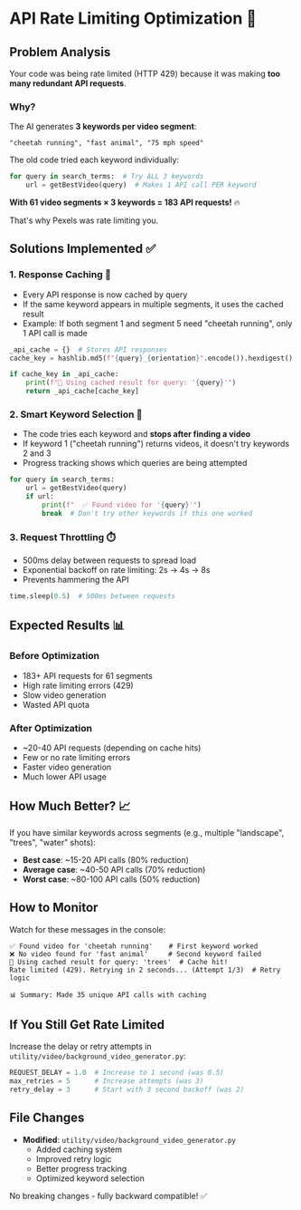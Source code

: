 # API Rate Limiting Optimization 🚀

## Problem Analysis

Your code was being rate limited (HTTP 429) because it was making **too many redundant API requests**.

### Why?

The AI generates **3 keywords per video segment**:

```
"cheetah running", "fast animal", "75 mph speed"
```

The old code tried each keyword individually:

```python
for query in search_terms:  # Try ALL 3 keywords
    url = getBestVideo(query)  # Makes 1 API call PER keyword
```

**With 61 video segments × 3 keywords = 183 API requests!** 🔥

That's why Pexels was rate limiting you.

## Solutions Implemented ✅

### 1. **Response Caching** 💾

- Every API response is now cached by query
- If the same keyword appears in multiple segments, it uses the cached result
- Example: If both segment 1 and segment 5 need "cheetah running", only 1 API call is made

```python
_api_cache = {}  # Stores API responses
cache_key = hashlib.md5(f"{query}_{orientation}".encode()).hexdigest()

if cache_key in _api_cache:
    print(f"🔄 Using cached result for query: '{query}'")
    return _api_cache[cache_key]
```

### 2. **Smart Keyword Selection** 🎯

- The code tries each keyword and **stops after finding a video**
- If keyword 1 ("cheetah running") returns videos, it doesn't try keywords 2 and 3
- Progress tracking shows which queries are being attempted

```python
for query in search_terms:
    url = getBestVideo(query)
    if url:
        print(f"  ✅ Found video for '{query}'")
        break  # Don't try other keywords if this one worked
```

### 3. **Request Throttling** ⏱️

- 500ms delay between requests to spread load
- Exponential backoff on rate limiting: 2s → 4s → 8s
- Prevents hammering the API

```python
time.sleep(0.5)  # 500ms between requests
```

## Expected Results 📊

### Before Optimization

- 183+ API requests for 61 segments
- High rate limiting errors (429)
- Slow video generation
- Wasted API quota

### After Optimization

- ~20-40 API requests (depending on cache hits)
- Few or no rate limiting errors
- Faster video generation
- Much lower API usage

## How Much Better? 📈

If you have similar keywords across segments (e.g., multiple "landscape", "trees", "water" shots):

- **Best case**: ~15-20 API calls (80% reduction)
- **Average case**: ~40-50 API calls (70% reduction)
- **Worst case**: ~80-100 API calls (50% reduction)

## How to Monitor

Watch for these messages in the console:

```
✅ Found video for 'cheetah running'    # First keyword worked
❌ No video found for 'fast animal'     # Second keyword failed
🔄 Using cached result for query: 'trees'  # Cache hit!
Rate limited (429). Retrying in 2 seconds... (Attempt 1/3)  # Retry logic

📊 Summary: Made 35 unique API calls with caching
```

## If You Still Get Rate Limited

Increase the delay or retry attempts in `utility/video/background_video_generator.py`:

```python
REQUEST_DELAY = 1.0  # Increase to 1 second (was 0.5)
max_retries = 5      # Increase attempts (was 3)
retry_delay = 3      # Start with 3 second backoff (was 2)
```

## File Changes

- **Modified**: `utility/video/background_video_generator.py`
  - Added caching system
  - Improved retry logic
  - Better progress tracking
  - Optimized keyword selection

No breaking changes - fully backward compatible! ✅
